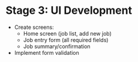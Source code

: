 # Stage 3: UI Development

- Create screens:
  - Home screen (job list, add new job)
  - Job entry form (all required fields)
  - Job summary/confirmation
- Implement form validation
